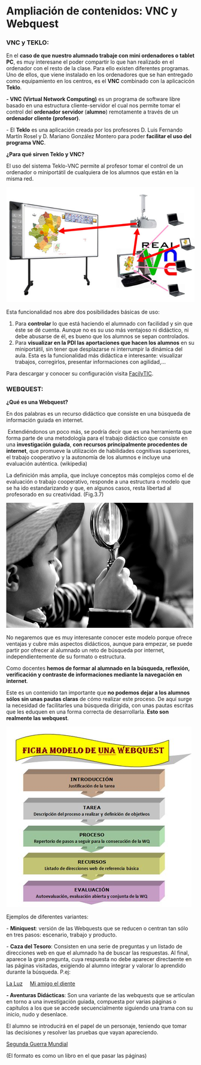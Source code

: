 # Ampliación de contenidos: VNC y Webquest

### VNC y TEKLO:

En el **caso de que nuestro alumnado trabaje con mini ordenadores o tablet PC**, es muy interesane el poder compartir lo que han realizado en el ordenador con el resto de la clase. Para ello existen diferentes programas. Uno de ellos, que viene instalado en los ordenadores que se han entregado como equipamiento en los centros, es el **VNC** combinado con la aplicacicón **Teklo**.

**\- VNC (Virtual Network Computing)** es un programa de software libre basado en una estructura cliente-servidor el cual nos permite tomar el control del **ordenador servidor** (**alumno**) remotamente a través de un **ordenador cliente (profesor)**.

\- El **Teklo** es una aplicación creada por los profesores D. Luis Fernando Martín Rosel y D. Mariano González Montero para poder **facilitar el uso del programa VNC**.

**¿Para qué sirven Teklo y VNC?**

El uso del sistema Teklo-VNC permite al profesor tomar el control de un ordenador o miniportátil de cualquiera de los alumnos que están en la misma red.


![Fig.3.5. de J.R. Olalla para Escuela 2.0](img/vnc.jpg)

Esta funcionalidad nos abre dos posibilidades básicas de uso:

1.  Para **controlar** lo que está haciendo el alumnado con facilidad y sin que éste se dé cuenta. Aunque no es su uso más ventajoso ni didáctico, ni debe abusarse de él, es bueno que los alumnos se sepan controlados.
2.  Para **visualizar en la PDI las aportaciones que hacen los alumnos** en su miniportátil, sin tener que desplazarse ni interrumpir la dinámica del aula. Esta es la funcionalidad más didáctica e interesante: visualizar trabajos, corregirlos, presentar informaciones con agilidad,...

Para descargar y conocer su configuración visita [FacilyTIC](http://facilytic.catedu.es/2013/04/30/control-del-aula/).

### WEBQUEST:

**¿Qué es una Webquest?**

En dos palabras es un recurso didáctico que consiste en una búsqueda de información guiada en internet.

 Extendiéndonos un poco más, se podría decir que es una herramienta que forma parte de una metodología para el trabajo didáctico que consiste en una **investigación guiada**, **con recursos principalmente procedentes de internet**, que promueve la utilización de habilidades cognitivas superiores, el trabajo cooperativo y la autonomía de los alumnos e incluye una evaluación auténtica. (wikipedia)

La definición más amplia, que incluye conceptos más complejos como el de evaluación o trabajo cooperativo, responde a una estructura o modelo que se ha ido estandarizando y que, en algunos casos, resta libertad al profesorado en su creatividad. (Fig.3.7)


[![Fig.3.6.Licencia Algunos derechos reservados por M. Martin Vicente](img/webquest.jpg)](http://www.flickr.com/photos/martius/8630319355/sizes/m/in/photostream/)




No negaremos que es muy interesante conocer este modelo porque ofrece ventajas y cubre más aspectos didácticos, aunque para empezar, se puede partir por ofrecer al alumnado un reto de búsqueda por internet, independientemente de su formato o estructura.

Como docentes **hemos de formar al alumnado en la búsqueda, reflexión, verificación y contraste de informaciones mediante la navegación en internet**. 

Este es un contenido tan importante que **no podemos dejar a los alumnos sólos sin unas pautas claras** de cómo realizar este proceso. De aquí surge la necesidad de facilitarles una búsqueda dirigida, con unas pautas escritas que les eduquen en una forma correcta de desarrollarla. **Esto son realmente las webquest**.

![Fig.3.7.de Escuela 2.0 Usos didácticos de las TIC en Aulragon](img/webquest1.JPG)

Ejemplos de diferentes variantes:

\- **Miniquest**: versión de las Webquests que se reducen o centran tan sólo en tres pasos: escenario, trabajo y producto.

\- **Caza del Tesoro**: Consisten en una serie de preguntas y un listado de direcciones web en que el alumnado ha de buscar las respuestas. Al final, aparece la gran pregunta, cuya respuesta no debe aparecer directaente en las páginas visitadas, exigiendo al alumno integrar y valorar lo aprendido durante la búsqueda. P.ej:

[La Luz](http://www.aula21.net/cazas/cazasaula21/la_luz.html)     [Mi amigo el diente](http://perso.wanadoo.es/alhero/mipag/cazas/a_dientes/noabrir.html)

**\- Aventuras Didácticas**: Son una variante de las webquests que se articulan en torno a una investigación guiada, compuesta por varias páginas o capítulos a los que se accede secuencialmente siguiendo una trama con su inicio, nudo y desenlace.

El alumno se introducirá en el papel de un personaje, teniendo que tomar las decisiones y resolver las pruebas que vayan apareciendo.

[Segunda Guerra Mundial](http://corcosuk.wix.com/aventura-didactica)

(El formato es como un libro en el que pasar las páginas)

